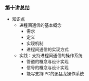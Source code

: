 ### 第十讲总结
- 知识点
	- 进程间通信的基本概念
    	- 需求
    	- 定义
        - 实现机制
     	- 进程间通信的实现方式
  - 实践：支持进程间通信的操作系统
  	- 管道的概念与设计实现
  	- 信号的概念与设计实现
  	- 能写支持IPC的迅猛龙操作系统


